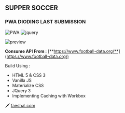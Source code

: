 ## SUPPER SOCCER
### PWA DIODING LAST SUBMISSION
![PWA](https://img.shields.io/badge/PWA%20-WorkBox-yellowgreen)
![jquery](https://img.shields.io/badge/JQuery-V.3.3.1-lightgrey)

![preview](https://i.postimg.cc/qvQCtfvt/supper-soccer.png)

**Consume API From :** [**https://www.football-data.org/**](https://www.football-data.org/)
 
Build Using : 

* HTML 5 & CSS 3
* Vanilla JS
* Materialize CSS
* JQuery 3
* Implementing Caching with Workbox

🗡 [faeshal.com](https://faeshal.com/)


